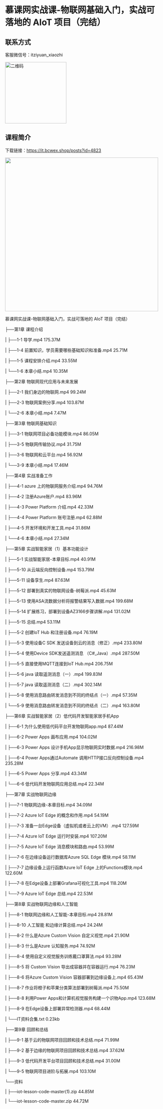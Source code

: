 # 慕课网实战课-物联网基础入门，实战可落地的 AIoT 项目（完结）

## 联系方式

客服微信号：itziyuan_xiaozhi

<img src="https://ziyuanyun.oss-cn-guangzhou.aliyuncs.com/common/20240614073449/666b82192834a.jpg" width="200" height="200" alt="二维码">

## 课程简介

下载链接：https://it.bcwex.shop/posts?id=4823

<img src="https://ziyuanyun.oss-cn-guangzhou.aliyuncs.com/yun/20241201153647/674c120fb7e97.jpg" width="500" alt="">

  

 慕课网实战课-物联网基础入门，实战可落地的 AIoT 项目（完结）

 ├──第1章 课程介绍

 | ├──1-1 导学.mp4 175.37M

 | ├──1-4 前置知识，学员需要哪些基础知识和准备.mp4 25.71M

 | ├──1-5 课程安排介绍.mp4 33.55M

 | └──1-6 本章小结.mp4 10.35M

 ├──第2章 物联网现代应用与未来发展

 | ├──2-1 我们身边的物联网.mp4 99.24M

 | ├──2-3 物联网案例分享.mp4 103.87M

 | └──2-6 本章小结.mp4 7.47M

 ├──第3章 物联网基础知识

 | ├──3-1 物联网项目必备功能模块.mp4 86.05M

 | ├──3-5 物联网传输协议.mp4 31.75M

 | ├──3-6 物联网和云平台.mp4 56.92M

 | └──3-9 本章小结.mp4 17.46M

 ├──第4章 实战准备工作

 | ├──4-1 azure 上的物联网服务介绍.mp4 94.76M

 | ├──4-2 注册Azure账户.mp4 83.96M

 | ├──4-3 Power Platform 介绍.mp4 42.33M

 | ├──4-4 Power Platform 账号注册.mp4 62.88M

 | ├──4-5 开发环境和开发工具.mp4 31.86M

 | └──4-6 本章小结.mp4 27.34M

 ├──第5章 实战智能家居（1）基本功能设计

 | ├──5-1 实战智能家居-本章目标.mp4 40.91M

 | ├──5-10 从云端反向控制设备.mp4 153.79M

 | ├──5-11 设备孪生.mp4 87.63M

 | ├──5-12 部署到真实的物联网设备-树莓派.mp4 45.63M

 | ├──5-13 使用ASA流数据分析将报警结果写入数据.mp4 199.68M

 | ├──5-14 扩展练习，部署到设备AZ3166步骤讲解.mp4 131.02M

 | ├──5-15 总结.mp4 53.11M

 | ├──5-2 创建IoT Hub 和注册设备.mp4 76.19M

 | ├──5-3 使用设备C SDK 发送设备到云的消息（修正）.mp4 233.80M

 | ├──5-4 使用Device SDK发送遥测消息 （C#_Java）.mp4 287.50M

 | ├──5-5 直接使用MQTT连接到IoT Hub.mp4 206.75M

 | ├──5-6 java 读取遥测消息（一）.mp4 199.83M

 | ├──5-7 java 读取遥测消息（二）.mp4 302.14M

 | ├──5-8 使用消息路由转发消息到不同的终结点（一）.mp4 57.35M

 | └──5-9 使用消息路由转发消息到不同的终结点（二）.mp4 163.80M

 ├──第6章 实战智能家居（2）低代码开发智能家居手机App

 | ├──6-1 为什么使用低代码平台开发物联网app.mp4 87.44M

 | ├──6-2 Power Apps 画布应用.mp4 104.02M

 | ├──6-3 Power Apps 设计手机App显示物联网实时数据.mp4 216.98M

 | ├──6-4 Power Apps通过Automate 调用HTTP接口反向控制设备.mp4 235.28M

 | ├──6-5 Power Apps 分享.mp4 43.34M

 | └──6-6 低代码开发物联网应用总结.mp4 22.34M

 ├──第7章 实战物联网边缘

 | ├──7-1 物联网边缘-本章目标.mp4 34.09M

 | ├──7-2 Azure IoT Edge 的概念和作用.mp4 54.19M

 | ├──7-3 准备一台Edge设备（虚拟机或者云上的VM）.mp4 127.59M

 | ├──7-4 Azure IoT Edge 运行时安装.mp4 107.20M

 | ├──7-5 Azure IoT Edge 消息模块和路由.mp4 53.99M

 | ├──7-6 在边缘设备运行数据库Azure SQL Edge 模块.mp4 58.11M

 | ├──7-7 边缘设备上运行函数Azure IoT Edge 上的Functions模块.mp4 122.60M

 | ├──7-8 在Edge设备上部署Grafana可视化工具.mp4 118.20M

 | └──7-9 Azure IoT Edge 总结.mp4 22.53M

 ├──第8章 实战物联网边缘和人工智能

 | ├──8-1 物联网边缘和人工智能-本章目标.mp4 28.81M

 | ├──8-10 人工智能 和边缘计算总结.mp4 24.24M

 | ├──8-2 什么是Azure Custom Vision 自定义视觉.mp4 21.90M

 | ├──8-3 什么是Azure 认知服务.mp4 74.92M

 | ├──8-4 使用自定义视觉服务训练戴口罩算法.mp4 93.28M

 | ├──8-5 将 Custom Vision 导出成容器并在容器运行.mp4 76.23M

 | ├──8-6 将Azure Custom Vision 容器部署到边缘设备上.mp4 65.43M

 | ├──8-7 作业将橙子和苹果分类算法部署到树莓派.mp4 75.50M

 | ├──8-8 利用Power Apps和计算机视觉服务构建一个识物App.mp4 123.68M

 | ├──8-9 在Edge设备上部署异常检测器.mp4 68.44M

 | └──IT资料合集.txt 0.23kb

 ├──第9章 回顾和总结

 | ├──9-1 基于云的物联网项目回顾和技术总结.mp4 71.99M

 | ├──9-2 基于边缘的物联网项目回顾和技术总结.mp4 37.62M

 | ├──9-3 低代码开发平台项目回顾和技术总结.mp4 31.00M

 | └──9-5 物联网项目进阶与拓展.mp4 103.10M

 └──资料

 | ├──iot-lesson-code-master(1).zip 44.85M

 | └──iot-lesson-code-master.zip 44.72M

  